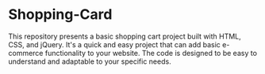 # Shopping-Card
This repository presents a basic shopping cart project built with HTML, CSS, and jQuery. It's a quick and easy project that can add basic e-commerce functionality to your website. The code is designed to be easy to understand and adaptable to your specific needs.
